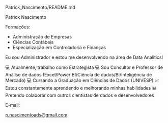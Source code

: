 Patrick_Nascimento/README.md

Patrick Nascimento 

Formações:

* Administração de Empresas
* Ciências Contábeis
* Especialização em Controladoria e Finanças


Eu sou Administrador e estou me desenvolvendo na área de Data Analitics!

💻 Atualmente, trabalho como Estrategista
💻 Sou Consultor e Professor de Análise de dados (Excel/Power BI/Ciência de dados/BI/Inteligência de Mercado) 
💻 Cursando a Graduação em Ciências de Dados (UNIVESP)
📈 Estou constantemente aprendendo e melhorando minhas habilidades
📊 Pretendo colaborar com outros cientistas de dados e desenvolvedores

E-mail:

p.nascimentoads@gmail.com
